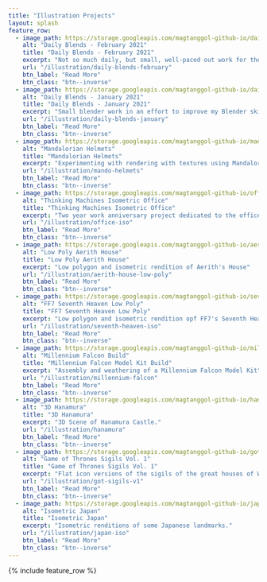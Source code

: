 ```yaml
---
title: "Illustration Projects"
layout: splash
feature_row:
  - image_path: https://storage.googleapis.com/magtanggol-github-io/daily-blends-february/cover.png
    alt: "Daily Blends - February 2021"
    title: "Daily Blends - February 2021"
    excerpt: "Not so much daily, but small, well-paced out work for the month of Feb"
    url: "/illustration/daily-blends-february"
    btn_label: "Read More"
    btn_class: "btn--inverse"
  - image_path: https://storage.googleapis.com/magtanggol-github-io/daily-blends-january/cover.png
    alt: "Daily Blends - January 2021"
    title: "Daily Blends - January 2021"
    excerpt: "Small blender work in an effort to improve my Blender skills"
    url: "/illustration/daily-blends-january"
    btn_label: "Read More"
    btn_class: "btn--inverse"
  - image_path: https://storage.googleapis.com/magtanggol-github-io/mando-helmets/cover.png
    alt: "Mandalorian Helmets"
    title: "Mandalorian Helmets"
    excerpt: "Experimenting with rendering with textures using Mandalorian Helmets"
    url: "/illustration/mando-helmets"
    btn_label: "Read More"
    btn_class: "btn--inverse"
  - image_path: https://storage.googleapis.com/magtanggol-github-io/office-iso/cover.png
    alt: "Thinking Machines Isometric Office"
    title: "Thinking Machines Isometric Office"
    excerpt: "Two year work anniversary project dedicated to the office"
    url: "/illustration/office-iso"
    btn_label: "Read More"
    btn_class: "btn--inverse"
  - image_path: https://storage.googleapis.com/magtanggol-github-io/aerith-house/cover.png
    alt: "Low Poly Aerith House"
    title: "Low Poly Aerith House"
    excerpt: "Low polygon and isometric rendition of Aerith's House"
    url: "/illustration/aerith-house-low-poly"
    btn_label: "Read More"
    btn_class: "btn--inverse"
  - image_path: https://storage.googleapis.com/magtanggol-github-io/seventh-heaven-iso/cover.png
    alt: "FF7 Seventh Heaven Low Poly"
    title: "FF7 Seventh Heaven Low Poly"
    excerpt: "Low polygon and isometric rendition opf FF7's Seventh Heaven"
    url: "/illustration/seventh-heaven-iso"
    btn_label: "Read More"
    btn_class: "btn--inverse"
  - image_path: https://storage.googleapis.com/magtanggol-github-io/millennium-falcon/mf-cover.png
    alt: "Millennium Falcon Build"
    title: "Millennium Falcon Model Kit Build"
    excerpt: "Assembly and weathering of a Millennium Falcon Model Kit"
    url: "/illustration/millennium-falcon"
    btn_label: "Read More"
    btn_class: "btn--inverse"
  - image_path: https://storage.googleapis.com/magtanggol-github-io/hanamura/hanamura-cover.png
    alt: "3D Hanamura"
    title: "3D Hanamura"
    excerpt: "3D Scene of Hanamura Castle."
    url: "/illustration/hanamura"
    btn_label: "Read More"
    btn_class: "btn--inverse"
  - image_path: https://storage.googleapis.com/magtanggol-github-io/got-v1/cover.svg
    alt: "Game of Thrones Sigils Vol. 1"
    title: "Game of Thrones Sigils Vol. 1"
    excerpt: "Flat icon versions of the sigils of the great houses of Westeros."
    url: "/illustration/got-sigils-v1"
    btn_label: "Read More"
    btn_class: "btn--inverse"
  - image_path: https://storage.googleapis.com/magtanggol-github-io/japan-iso/cover.png
    alt: "Isometric Japan"
    title: "Isometric Japan"
    excerpt: "Isometric renditions of some Japanese landmarks."
    url: "/illustration/japan-iso"
    btn_label: "Read More"
    btn_class: "btn--inverse"
---
```


{% include feature_row %}
